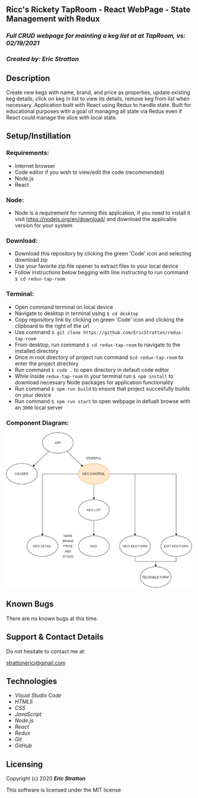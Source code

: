 ## Ricc's Rickety TapRoom - React WebPage - State Management with Redux

### _Full CRUD webpage for mainting a keg list at at TapRoom, vs: 02/19/2021_

### _Created by: Eric Stratton_

## Description

Create new kegs with name, brand, and price as properties, update existing keg details, click on keg in list to view its details, remove keg from list when necessary. Application built with React using Redux to handle state. Built for educational purposes with a goal of managing all state via Redux even if React could manage the slice with local state. 

## Setup/Instillation

### Requirements:

- Internet browser
- Code editor if you wish to view/edit the code (recommended)
- Node.js
- React

### Node:

- Node is a requirement for running this applcation, if you need to install it visit <https://nodejs.org/en/download/> and download the applicable version for your system

### Download: 

- Download this repository by clicking the green 'Code' icon and selecting download zip
- Use your favorite zip.file opener to extract files to your local device
- Follow instructions below begging with line instructing to run command `$ cd redux-tap-room`

### Terminal:

- Open command terminal on local device
- Navigate to desktop in terminal using `$ cd desktop`
- Copy repository link by clicking on green 'Code' icon and clicking the clipboard to the right of the url
- Use command `$ git clone https://github.com/EricStratton/redux-tap-room`
- From desktop, run command `$ cd redux-tap-room` to navigate to the installed directory
- Once in root directory of project run command `$cd redux-tap-room` to enter the project directory
- Run command `$ code .` to open directory in default code editor
- While inside `redux-tap-room` in your terminal run `$ npm install` to download necessary Node packages for application functionality
- Run command `$ npm run build` to ensure that project succesfully builds on your device
- Run command `$ npm run start` to open webpage in defualt browse with an `3000` local server 

### Component Diagram:


![Component Diagram](./src/img/TapRoom.png)


## Known Bugs

There are no known bugs at this time.

## Support & Contact Details

Do not hesitate to contact me at:

<strattonericj@gmail.com>

## Technologies

- _Visual Studio Code_
- _HTML5_
- _CSS_
- _JavaScript_
- _Node.js_
- _React_
- _Redux_
- _Git_
- _GitHub_

## Licensing

Copyright (c) 2020 **_Eric Stratton_**

This software is licensed under the MIT license
